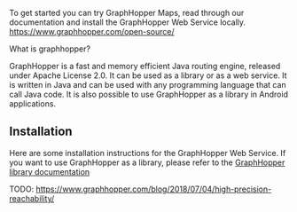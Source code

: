 To get started you can try GraphHopper Maps, read through our documentation and install the GraphHopper Web Service locally.
https://www.graphhopper.com/open-source/


What is graphhopper?

GraphHopper is a fast and memory efficient Java routing engine, released under Apache License 2.0. It can be used as a library or as a web service. It is written in Java and can be used with any programming language that can call Java code. It is also possible to use GraphHopper as a library in Android applications.

## Installation

Here are some installation instructions for the GraphHopper Web Service. If you want to use GraphHopper as a library, please refer to the [GraphHopper library documentation](https:)

TODO: https://www.graphhopper.com/blog/2018/07/04/high-precision-reachability/